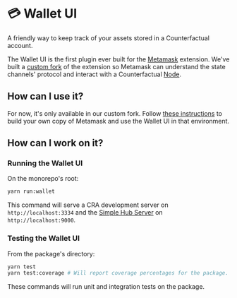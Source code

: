 # 💳 Wallet UI

A friendly way to keep track of your assets stored in a Counterfactual account.

The Wallet UI is the first plugin ever built for the [Metamask](https://github.com/metamask/metamask-extension) extension. We've built a [custom fork](https://github.com/prototypal/metamask-extension) of the extension so Metamask can understand the state channels' protocol and interact with a Counterfactual [Node](https://github.com/counterfactual/monorepo/tree/master/package/node).

## How can I use it?

For now, it's only available in our custom fork. Follow [these instructions](https://github.com/counterfactual/monorepo/tree/master/packages/cf-metamask-extension) to build your own copy of Metamask and use the Wallet UI in that environment.

## How can I work on it?

### Running the Wallet UI

On the monorepo's root:

```sh
yarn run:wallet
```

This command will serve a CRA development server on `http://localhost:3334` and the [Simple Hub Server](https://github.com/counterfactual/monorepo/tree/master/packages/simple-hub-server) on `http://localhost:9000`.

### Testing the Wallet UI

From the package's directory:

```sh
yarn test
yarn test:coverage # Will report coverage percentages for the package.
```

These commands will run unit and integration tests on the package.
